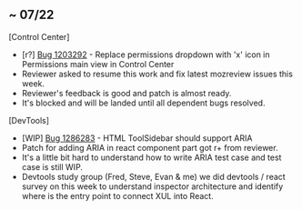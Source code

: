 ##  ~ 07/22
[Control Center]
* [r?] [Bug 1203292](http://bugzil.la/1203292) - Replace permissions dropdown with 'x' icon in Permissions main view in Control Center
 * Reviewer asked to resume this work and fix latest mozreview issues this week.
 * Reviewer's feedback is good and patch is almost ready.
 * It's blocked and will be landed until all dependent bugs resolved.

[DevTools]
* [WIP] [Bug 1286283](http://bugzil.la/1286283) - HTML ToolSidebar should support ARIA
 * Patch for adding ARIA in react component part got r+ from reviewer.
 * It's a little bit hard to understand how to write ARIA test case and test case is still WIP.
* Devtools study group (Fred, Steve, Evan & me) we did devtools / react survey on this week to understand inspector architecture and identify where is the entry point to connect XUL into React.
